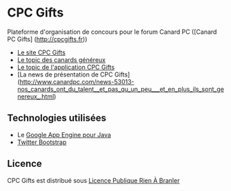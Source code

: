 CPC Gifts
========

Plateforme d'organisation de concours pour le forum Canard PC ([Canard PC Gifts] (http://cpcgifts.fr))

* [Le site CPC Gifts](http://cpcgifts.fr)
* [Le topic des canards généreux](http://forum.canardpc.com/threads/63940-Le-topic-des-canards-g%C3%A9n%C3%A9reux)
* [Le topic de l'application CPC Gifts](http://forum.canardpc.com/threads/79082-CPC-Gifts-Le-topic-des-d%C3%A9veloppeurs-g%C3%A9n%C3%A9reux-%28ou-pas%29)
* [La news de présentation de CPC Gifts] (http://www.canardpc.com/news-53013-nos_canards_ont_du_talent__et_pas_qu_un_peu___et_en_plus_ils_sont_genereux_.html)

Technologies utilisées
-----

* Le [Google App Engine pour Java](https://developers.google.com/appengine/docs/java/overview?hl=fr)
* [Twitter Bootstrap](http://getbootstrap.com/2.3.2/)


## Licence

CPC Gifts est distribué sous [Licence Publique Rien À Branler](http://www.wtfpl.net/)
